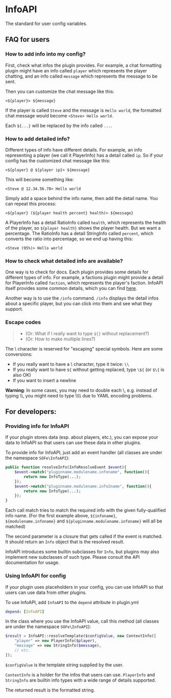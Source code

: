 # InfoAPI
The standard for user config variables.

## FAQ for users
### How to add info into my config?
First, check what infos the plugin provides. For example, a chat formatting plugin might have an info called `player` which represents the player chatting, and an info called `message` which represents the message to be sent.

Then you can customize the chat message like this:
```
<${player}> ${message}
```

If the player is called `Steve` and the message is `Hello world`, the formatted chat message would become `<Steve> Hello world`.

Each `${...}` will be replaced by the info called `...`.

### How to add detailed info?
Different types of info have different details. For example, an info representing a player (we call it PlayerInfo) has a detail called `ip`. So if your config has the customized chat message like this:
```
<${player} @ ${player ip}> ${message}
```

This will become something like:
```
<Steve @ 12.34.56.78> Hello world
```

Simply add a space behind the info name, then add the detail name. You can repeat this process:

```
<${player} (${player health percent} health)> ${message}
```

A PlayerInfo has a detail RatioInfo called `health`, which represents the health of the player, so `${player health}` shows the player health. But we want a percentage. The RatioInfo has a detail StringInfo called `percent`, which converts the ratio into percentage, so we end up having this:

```
<Steve (95%)> Hello world
```

### How to check what detailed info are available?
One way is to check for docs. Each plugin provides some details for different types of info. For example, a factions plugin might provide a detail for PlayerInfo called `faction`, which represents the player's faction. InfoAPI itself provides some common details, which you can find [here](builtin-info.md).

Another way is to use the `/info` command. `/info` displays the detail infos about a specific player, but you can click into them and see what they support.

### Escape codes
> - (Or: What if I really want to type `${}` without replacement?)
> - (Or: How to make multiple lines?)

The \\ character is reserved for "escaping" special symbols. Here are some conversions:
- If you really want to have a \\ character, type it twice: `\\`
- If you really want to have `${` without getting replaced, type `\${` (or `$\{` is also OK)
- If you want to insert a newline

**Warning**: In some cases, you may need to double each \\, e.g. instead of typing \\\\, you might need to type \\\\\\\\ due to YAML encoding problems.

## For developers:
### Providing info for InfoAPI
If your plugin stores data (esp. about players, etc.), you can expose your data to InfoAPI so that users can use these data in other plugins.

To provide info for InfoAPI, just add an event handler (all classes are under the namespace `SOFe\InfoAPI`):
```php
public function resolveInfo(InfoResolveEvent $event){
	$event->match("pluginname.modulename.infoname", function(){
		return new InfoType(...);
	});
	$event->match("pluginname.modulename.info2name", function(){
		return new InfoType(...);
	});
}
```

Each call match tries to match the required info with the given fully-qualified info name. (For the first example above, `${infoname}`, `${modulename.infoname}` and `${pluginname.modulename.infoname}` will all be matched)

The second parameter is a closure that gets called if the event is matched. It should return an `Info` object that is the resolved result.

InfoAPI introduces some builtin subclasses for `Info`, but plugins may also implement new subclasses of such type. Please consult the API documentation for usage.

### Using InfoAPI for config
If your plugin uses placeholders in your config, you can use InfoAPI so that users can use data from other plugins.

To use InfoAPI, add `InfoAPI` to the `depend` attribute in plugin.yml 
```yaml
depend: [InfoAPI]
```

In the class where you use the InfoAPI value, call this method (all classes are under the namespace `SOFe\InfoAPI`):
```php
$result = InfoAPI::resolveTemplate($configValue, new ContextInfo([
	"player" => new PlayerInfo($player),
	"message" => new StringInfo($message),
	// etc.
]);
```

`$configValue` is the template string supplied by the user.

`ContextInfo` is a holder for the infos that users can use. `PlayerInfo` and `StringInfo` are builtin info types with a wide range of details supported.

The returned result is the formatted string.
